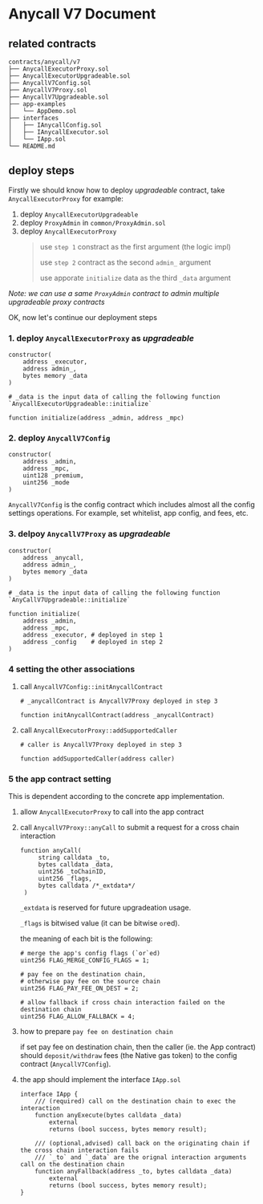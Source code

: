 # Anycall V7 Document

## related contracts

```text
contracts/anycall/v7
├── AnycallExecutorProxy.sol
├── AnycallExecutorUpgradeable.sol
├── AnycallV7Config.sol
├── AnycallV7Proxy.sol
├── AnycallV7Upgradeable.sol
├── app-examples
│   └── AppDemo.sol
├── interfaces
│   ├── IAnycallConfig.sol
│   ├── IAnycallExecutor.sol
│   └── IApp.sol
└── README.md
```

## deploy steps

Firstly we should know how to deploy *upgradeable* contract, take `AnycallExecutorProxy` for example:

1. deploy `AnycallExecutorUpgradeable`
2. deploy `ProxyAdmin` in `common/ProxyAdmin.sol`
3. deploy `AnycallExecutorProxy`
   >use `step 1` constract as the first argument (the logic impl)
   >
   >use `step 2` contract as the second `admin_` argument
   >
   >use apporate `initialize` data as the third `_data` argument

*Note: we can use a same `ProxyAdmin` contract to admin multiple upgradeable proxy contracts*

OK, now let's continue our deployment steps

### 1. deploy `AnycallExecutorProxy` as *upgradeable*

```solidity
constructor(
    address _executor,
    address admin_,
    bytes memory _data
)

# _data is the input data of calling the following function `AnycallExecutorUpgradeable::initialize`

function initialize(address _admin, address _mpc)
```

### 2. deploy `AnycallV7Config`

```solidity
constructor(
    address _admin,
    address _mpc,
    uint128 _premium,
    uint256 _mode
)
```

`AnycallV7Config` is the config contract which includes almost all the config settings operations. For example, set whitelist, app config, and fees, etc.

### 3. delpoy `AnycallV7Proxy` as *upgradeable*

```solidity
constructor(
    address _anycall,
    address admin_,
    bytes memory _data
)

# _data is the input data of calling the following function `AnyCallV7Upgradeable::initialize`

function initialize(
    address _admin,
    address _mpc,
    address _executor, # deployed in step 1
    address _config    # deployed in step 2
)
```

### 4 setting the other associations

1. call `AnycallV7Config::initAnycallContract`

    ```solidity
    # _anycallContract is AnycallV7Proxy deployed in step 3

    function initAnycallContract(address _anycallContract)
    ```

2. call `AnycallExecutorProxy::addSupportedCaller`

    ```solidity
    # caller is AnycallV7Proxy deployed in step 3

    function addSupportedCaller(address caller)
    ```

### 5 the app contract setting

This is dependent according to the concrete app implementation.

1. allow `AnycallExecutorProxy` to call into the app contract

2. call `AnycallV7Proxy::anyCall` to submit a request for a cross chain interaction

   ```solidity
   function anyCall(
        string calldata _to,
        bytes calldata _data,
        uint256 _toChainID,
        uint256 _flags,
        bytes calldata /*_extdata*/
    )
    ```

    `_extdata` is reserved for future upgradeation usage.

    `_flags` is bitwised value (it can be bitwise `or`ed).

    the meaning of each bit is the following:

    ```solidity
    # merge the app's config flags (`or`ed)
    uint256 FLAG_MERGE_CONFIG_FLAGS = 1;

    # pay fee on the destination chain,
    # otherwise pay fee on the source chain
    uint256 FLAG_PAY_FEE_ON_DEST = 2;

    # allow fallback if cross chain interaction failed on the destination chain
    uint256 FLAG_ALLOW_FALLBACK = 4;
    ```

3. how to prepare `pay fee on destination chain`

    if set pay fee on destination chain, then the caller (ie. the App contract) should
    `deposit/withdraw` fees (the Native gas token) to the config contract (`AnycallV7Config`).

4. the app should implement the interface `IApp.sol`

    ```solidity
    interface IApp {
        /// (required) call on the destination chain to exec the interaction
        function anyExecute(bytes calldata _data)
            external
            returns (bool success, bytes memory result);

        /// (optional,advised) call back on the originating chain if the cross chain interaction fails
        /// `_to` and `_data` are the orignal interaction arguments call on the destination chain
        function anyFallback(address _to, bytes calldata _data)
            external
            returns (bool success, bytes memory result);
    }
    ```

